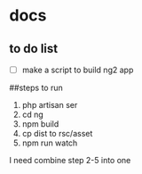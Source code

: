 # docs

## to do list
- [ ] make a script to build ng2 app

##steps to run
1. php artisan ser
2. cd ng
3. npm build
4. cp dist to rsc/asset
5. npm run watch

I need combine step 2-5 into one 